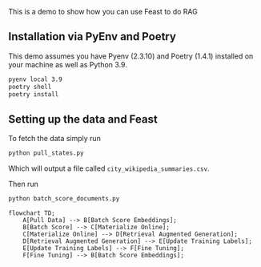 This is a demo to show how you can use Feast to do RAG

## Installation via PyEnv and Poetry

This demo assumes you have Pyenv (2.3.10) and Poetry (1.4.1) installed on your machine as well as Python 3.9.

```bash
pyenv local 3.9
poetry shell
poetry install
```
## Setting up the data and Feast

To fetch the data simply run
```bash
python pull_states.py
```
Which will output a file called `city_wikipedia_summaries.csv`.

Then run 
```bash
python batch_score_documents.py
```

```mermaid
flowchart TD;
    A[Pull Data] --> B[Batch Score Embeddings];
    B[Batch Score] --> C[Materialize Online];
    C[Materialize Online] --> D[Retrieval Augmented Generation];
    D[Retrieval Augmented Generation] --> E[Update Training Labels];
    E[Update Training Labels] --> F[Fine Tuning];
    F[Fine Tuning] --> B[Batch Score Embeddings];
```


